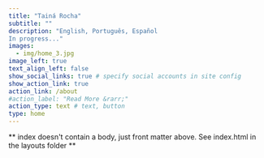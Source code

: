 ```yaml
---
title: "Tainá Rocha"
subtitle: ""
description: "English, Português, Español
In progress..." 
images:
  - img/home_3.jpg
image_left: true
text_align_left: false
show_social_links: true # specify social accounts in site config
show_action_link: true
action_link: /about
#action_label: "Read More &rarr;"
action_type: text # text, button
type: home
---
```


** index doesn't contain a body, just front matter above.
See index.html in the layouts folder **
